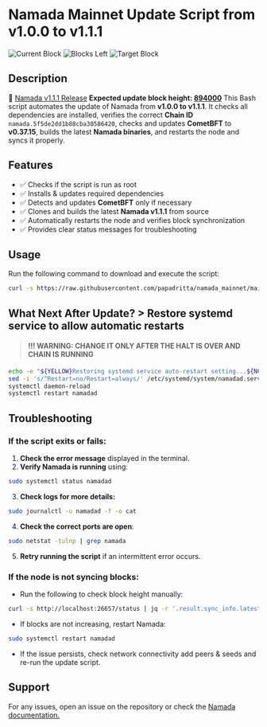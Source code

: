 # Namada Mainnet Update Script from v1.0.0 to v1.1.1
![Current Block](https://img.shields.io/badge/Current_Block-870102-blue)
![Blocks Left](https://img.shields.io/badge/Blocks_Left-23898-blue)
![Target Block](https://img.shields.io/badge/Target_Block-894000-blue)

## Description
🔗 [Namada v1.1.1 Release](https://github.com/anoma/namada/releases/tag/v1.1.1)
**Expected update block height: [894000](https://namada.valopers.com/blocks/894000)**
This Bash script automates the update of Namada from **v1.0.0 to v1.1.1**. It checks all dependencies are installed, verifies the correct **Chain ID** `namada.5f5de2dd1b88cba30586420`, checks and updates **CometBFT** to **v0.37.15**, builds the latest **Namada binaries**, and restarts the node and syncs it properly.

## Features
- ✅ Checks if the script is run as root
- ✅ Installs & updates required dependencies
- ✅ Detects and updates **CometBFT** only if necessary
- ✅ Clones and builds the latest **Namada v1.1.1** from source
- ✅ Automatically restarts the node and verifies block synchronization
- ✅ Provides clear status messages for troubleshooting


## Usage
Run the following command to download and execute the script:
```bash
curl -s https://raw.githubusercontent.com/papadritta/namada_mainnet/main/namada-update.sh | bash
```
## What Next After Update? > Restore systemd service to allow automatic restarts
>#### !!! WARNING: CHANGE IT ONLY AFTER THE HALT IS OVER AND CHAIN IS RUNNING
```bash
echo -e "${YELLOW}Restoring systemd service auto-restart setting...${NC}"
sed -i 's/^Restart=no/Restart=always/' /etc/systemd/system/namadad.service
systemctl daemon-reload
systemctl restart namadad
```
## Troubleshooting
### If the script exits or fails:
1. **Check the error message** displayed in the terminal.
2. **Verify Namada is running** using:
```bash
sudo systemctl status namadad
```
3. **Check logs for more details:**
```bash
sudo journalctl -u namadad -f -o cat
```
4. **Check the correct ports are open**:
```bash
sudo netstat -tulnp | grep namada
```
5. **Retry running the script** if an intermittent error occurs.

### If the node is not syncing blocks:
- Run the following to check block height manually:
```bash
curl -s http://localhost:26657/status | jq -r '.result.sync_info.latest_block_height'
```
- If blocks are not increasing, restart Namada:
```bash
sudo systemctl restart namadad
```
- If the issue persists, check network connectivity add peers & seeds and re-run the update script.

## Support
For any issues, open an issue on the repository or check the [Namada documentation.](https://docs.namada.net)

